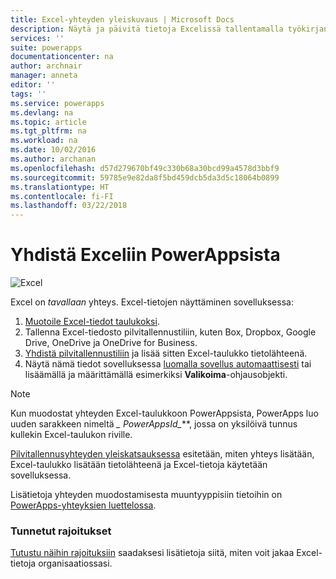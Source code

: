 ```yaml
---
title: Excel-yhteyden yleiskuvaus | Microsoft Docs
description: Näytä ja päivitä tietoja Excelissä tallentamalla työkirjan pilvitallennustiliin ja yhdistämällä sitten sovelluksesi tietoihin.
services: ''
suite: powerapps
documentationcenter: na
author: archnair
manager: anneta
editor: ''
tags: ''
ms.service: powerapps
ms.devlang: na
ms.topic: article
ms.tgt_pltfrm: na
ms.workload: na
ms.date: 10/02/2016
ms.author: archanan
ms.openlocfilehash: d57d279670bf49c330b68a30bcd99a4578d3bbf9
ms.sourcegitcommit: 59785e9e82da8f5bd459dcb5da3d5c18064b0899
ms.translationtype: HT
ms.contentlocale: fi-FI
ms.lasthandoff: 03/22/2018
---
```

# <a name="connect-to-excel-from-powerapps"></a>Yhdistä Exceliin PowerAppsista
![Excel](./media/connection-excel/excelicon.png)

Excel on *tavallaan* yhteys. Excel-tietojen näyttäminen sovelluksessa:

1. [Muotoile Excel-tiedot taulukoksi](https://support.office.com/article/Create-an-Excel-table-in-a-worksheet-E81AA349-B006-4F8A-9806-5AF9DF0AC664).
2. Tallenna Excel-tiedosto pilvitallennustiliin, kuten Box, Dropbox, Google Drive, OneDrive ja OneDrive for Business.
3. [Yhdistä pilvitallennustiliin](../add-manage-connections.md) ja lisää sitten Excel-taulukko tietolähteenä.
4. Näytä nämä tiedot sovelluksessa [luomalla sovellus automaattisesti](../get-started-create-from-data.md) tai lisäämällä ja määrittämällä esimerkiksi **Valikoima**-ohjausobjekti.

> [!NOTE]
> Kun muodostat yhteyden Excel-taulukkoon PowerAppsista, PowerApps luo uuden sarakkeen nimeltä **\_* PowerAppsId_***, jossa on yksilöivä tunnus kullekin Excel-taulukon riville.

[Pilvitallennusyhteyden yleiskatsauksessa](cloud-storage-blob-connections.md) esitetään, miten yhteys lisätään, Excel-taulukko lisätään tietolähteenä ja Excel-tietoja käytetään sovelluksessa.

Lisätietoja yhteyden muodostamisesta muuntyyppisiin tietoihin on [PowerApps-yhteyksien luettelossa](../connections-list.md).

### <a name="known-limitations"></a>Tunnetut rajoitukset
[Tutustu näihin rajoituksiin](cloud-storage-blob-connections.md#sharing-excel-tables) saadaksesi lisätietoja siitä, miten voit jakaa Excel-tietoja organisaatiossasi.

